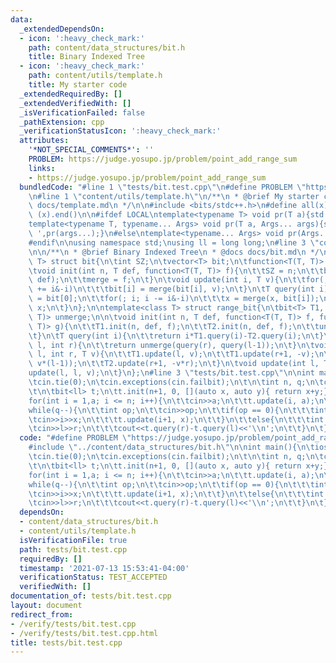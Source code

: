 ```yaml
---
data:
  _extendedDependsOn:
  - icon: ':heavy_check_mark:'
    path: content/data_structures/bit.h
    title: Binary Indexed Tree
  - icon: ':heavy_check_mark:'
    path: content/utils/template.h
    title: My starter code
  _extendedRequiredBy: []
  _extendedVerifiedWith: []
  _isVerificationFailed: false
  _pathExtension: cpp
  _verificationStatusIcon: ':heavy_check_mark:'
  attributes:
    '*NOT_SPECIAL_COMMENTS*': ''
    PROBLEM: https://judge.yosupo.jp/problem/point_add_range_sum
    links:
    - https://judge.yosupo.jp/problem/point_add_range_sum
  bundledCode: "#line 1 \"tests/bit.test.cpp\"\n#define PROBLEM \"https://judge.yosupo.jp/problem/point_add_range_sum\"\
    \n#line 1 \"content/utils/template.h\"\n/**\n * @brief My starter code\n * @docs\
    \ docs/template.md\n */\n\n#include <bits/stdc++.h>\n#define all(x) (x).begin(),\
    \ (x).end()\n\n#ifdef LOCAL\ntemplate<typename T> void pr(T a){std::cerr<<a<<std::endl;}\n\
    template<typename T, typename... Args> void pr(T a, Args... args){std::cerr<<a<<'\
    \ ',pr(args...);}\n#else\ntemplate<typename... Args> void pr(Args... args){}\n\
    #endif\n\nusing namespace std;\nusing ll = long long;\n#line 3 \"content/data_structures/bit.h\"\
    \n\n/**\n * @brief Binary Indexed Tree\n * @docs docs/bit.md\n */\n\ntemplate<class\
    \ T> struct bit{\n\tint SZ;\n\tvector<T> bit;\n\tfunction<T(T, T)> merge;\n\t\n\
    \tvoid init(int n, T def, function<T(T, T)> f){\n\t\tSZ = n;\n\t\tbit.resize(SZ,\
    \ def);\n\t\tmerge = f;\n\t}\n\tvoid update(int i, T v){\n\t\tfor(; i < SZ; i\
    \ += i&-i)\n\t\t\tbit[i] = merge(bit[i], v);\n\t}\n\tT query(int i){\n\t\tT x\
    \ = bit[0];\n\t\tfor(; i; i -= i&-i)\n\t\t\tx = merge(x, bit[i]);\n\t\treturn\
    \ x;\n\t}\n};\n\ntemplate<class T> struct range_bit{\n\tbit<T> T1, T2;\n\tfunction<T(T,\
    \ T)> unmerge;\n\n\tvoid init(int n, T def, function<T(T, T)> f, function<T(T,\
    \ T)> g){\n\t\tT1.init(n, def, f);\n\t\tT2.init(n, def, f);\n\t\tunmerge = g;\n\
    \t}\n\tT query(int i){\n\t\treturn i*T1.query(i)-T2.query(i);\n\t}\n\tT query(int\
    \ l, int r){\n\t\treturn unmerge(query(r), query(l-1));\n\t}\n\tvoid update(int\
    \ l, int r, T v){\n\t\tT1.update(l, v);\n\t\tT1.update(r+1, -v);\n\t\tT2.update(l,\
    \ v*(l-1));\n\t\tT2.update(r+1, -v*r);\n\t}\n\tvoid update(int l, T v){\n\t\t\
    update(l, l, v);\n\t}\n};\n#line 3 \"tests/bit.test.cpp\"\n\nint main(){\n\tios_base::sync_with_stdio(0);\n\
    \tcin.tie(0);\n\tcin.exceptions(cin.failbit);\n\t\n\tint n, q;\n\tcin>>n>>q;\n\
    \t\n\tbit<ll> t;\n\tt.init(n+1, 0, [](auto x, auto y){ return x+y;});\n\t\n\t\
    for(int i = 1,a; i <= n; i++){\n\t\tcin>>a;\n\t\tt.update(i, a);\n\t}\n\t\n\t\
    while(q--){\n\t\tint op;\n\t\tcin>>op;\n\t\tif(op == 0){\n\t\t\tint i, x;\n\t\t\
    \tcin>>i>>x;\n\t\t\tt.update(i+1, x);\n\t\t}\n\t\telse{\n\t\t\tint l, r;\n\t\t\
    \tcin>>l>>r;\n\t\t\tcout<<t.query(r)-t.query(l)<<'\\n';\n\t\t}\n\t}\n}\n"
  code: "#define PROBLEM \"https://judge.yosupo.jp/problem/point_add_range_sum\"\n\
    #include \"../content/data_structures/bit.h\"\n\nint main(){\n\tios_base::sync_with_stdio(0);\n\
    \tcin.tie(0);\n\tcin.exceptions(cin.failbit);\n\t\n\tint n, q;\n\tcin>>n>>q;\n\
    \t\n\tbit<ll> t;\n\tt.init(n+1, 0, [](auto x, auto y){ return x+y;});\n\t\n\t\
    for(int i = 1,a; i <= n; i++){\n\t\tcin>>a;\n\t\tt.update(i, a);\n\t}\n\t\n\t\
    while(q--){\n\t\tint op;\n\t\tcin>>op;\n\t\tif(op == 0){\n\t\t\tint i, x;\n\t\t\
    \tcin>>i>>x;\n\t\t\tt.update(i+1, x);\n\t\t}\n\t\telse{\n\t\t\tint l, r;\n\t\t\
    \tcin>>l>>r;\n\t\t\tcout<<t.query(r)-t.query(l)<<'\\n';\n\t\t}\n\t}\n}"
  dependsOn:
  - content/data_structures/bit.h
  - content/utils/template.h
  isVerificationFile: true
  path: tests/bit.test.cpp
  requiredBy: []
  timestamp: '2021-07-13 15:53:41-04:00'
  verificationStatus: TEST_ACCEPTED
  verifiedWith: []
documentation_of: tests/bit.test.cpp
layout: document
redirect_from:
- /verify/tests/bit.test.cpp
- /verify/tests/bit.test.cpp.html
title: tests/bit.test.cpp
---
```

